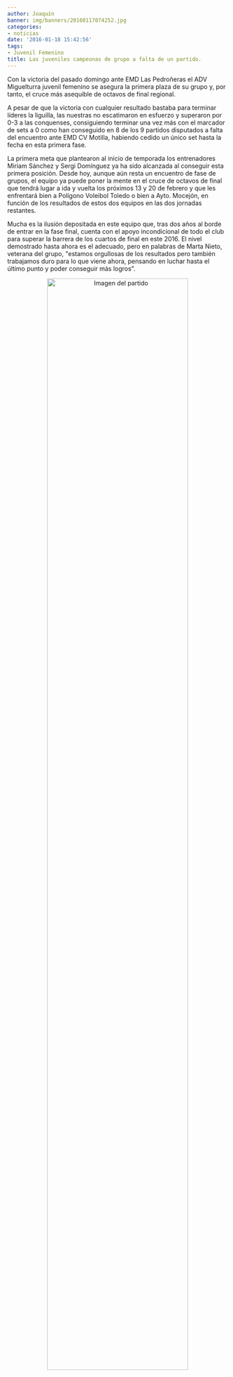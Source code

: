 ```yaml
---
author: Joaquín
banner: img/banners/20160117074252.jpg
categories:
- noticias
date: '2016-01-18 15:42:56'
tags:
- Juvenil Femenino
title: Las juveniles campeonas de grupo a falta de un partido.
---
```


Con la victoria del pasado domingo ante EMD Las Pedroñeras el ADV Miguelturra juvenil femenino se asegura la primera plaza de su grupo y, por tanto, el cruce más asequible de octavos de final regional.

A pesar de que la victoria con cualquier resultado bastaba para terminar líderes la liguilla, las nuestras no escatimaron en esfuerzo y superaron por 0-3 a las conquenses, consiguiendo terminar una vez más con el marcador de sets a 0 como han conseguido en 8 de los 9 partidos disputados a falta del encuentro ante EMD CV Motilla, habiendo cedido un único set hasta la fecha en esta primera fase.

La primera meta que plantearon al inicio de temporada los entrenadores Miriam Sánchez y Sergi Domínguez ya ha sido alcanzada al conseguir esta primera posición. Desde hoy, aunque aún resta un encuentro de fase de grupos, el equipo ya puede poner la mente en el cruce de octavos de final que tendrá lugar a ida y vuelta los próximos 13 y 20 de febrero y que les enfrentará bien a Polígono Voleibol Toledo o bien a Ayto. Mocejón, en función de los resultados de estos dos equipos en las dos jornadas restantes.

Mucha es la ilusión depositada en este equipo que, tras dos años al borde de entrar en la fase final, cuenta con el apoyo incondicional de todo el club para superar la barrera de los cuartos de final en este 2016. El nivel demostrado hasta ahora es el adecuado, pero en palabras de Marta Nieto, veterana del grupo, "estamos orgullosas de los resultados pero también trabajamos duro para lo que viene ahora, pensando en luchar hasta el último punto y poder conseguir más logros".

<center>
<a target="_new" href="http://www.advmiguelturra.org/img/banners/20160117074252.jpg"> 
<img alt="Imagen del partido" width="80%" align="center" src="http://www.advmiguelturra.org/img/banners/20160117074252.jpg"/> </a> </center> 



